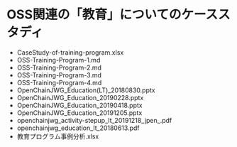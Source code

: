 # OSS関連の「教育」についてのケーススタディ

* CaseStudy-of-training-program.xlsx
* OSS-Training-Program-1.md
* OSS-Training-Program-2.md
* OSS-Training-Program-3.md
* OSS-Training-Program-4.md
* OpenChainJWG_Education(LT)_20180830.pptx
* OpenChainJWG_Education_20190228.pptx
* OpenChainJWG_Education_20190418.pptx
* OpenChainJWG_Education_20191205.pptx
* openchainjwg_activity-stepup_lt_20191218_jpen_.pdf
* openchainjwg_education_lt_20180613.pdf
* 教育プログラム事例分析.xlsx
